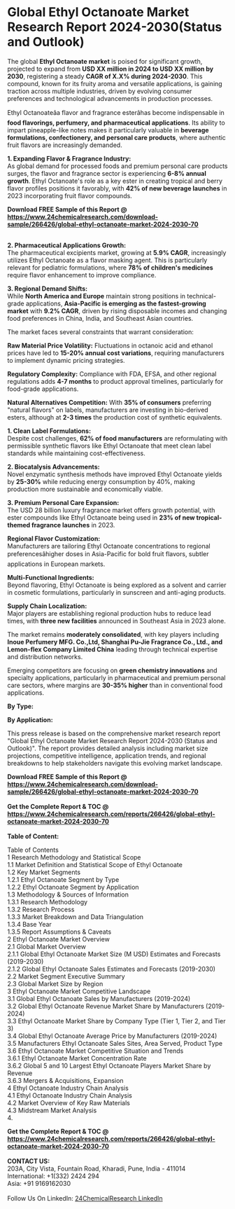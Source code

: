 <h1>Global Ethyl Octanoate Market Research Report 2024-2030(Status and Outlook)</h1><p>The global <strong>Ethyl Octanoate market</strong> is poised for significant growth, projected to expand from <strong>USD XX million in 2024 to USD XX million by 2030</strong>, registering a steady <strong>CAGR of X.X% during 2024-2030</strong>. This compound, known for its fruity aroma and versatile applications, is gaining traction across multiple industries, driven by evolving consumer preferences and technological advancements in production processes.</p><p>Ethyl Octanoateâa flavor and fragrance esterâhas become indispensable in <strong>food flavorings, perfumery, and pharmaceutical applications</strong>. Its ability to impart pineapple-like notes makes it particularly valuable in <strong>beverage formulations, confectionery, and personal care products</strong>, where authentic fruit flavors are increasingly demanded.</p><p><strong>1. Expanding Flavor &amp; Fragrance Industry:</strong><br>
As global demand for processed foods and premium personal care products surges, the flavor and fragrance sector is experiencing <strong>6-8% annual growth</strong>. Ethyl Octanoate's role as a key ester in creating tropical and berry flavor profiles positions it favorably, with <strong>42% of new beverage launches</strong> in 2023 incorporating fruit flavor compounds.</p><div><b>Download FREE Sample of this Report @ 
            <a href="https://www.24chemicalresearch.com/download-sample/266426/global-ethyl-octanoate-market-2024-2030-70">
            https://www.24chemicalresearch.com/download-sample/266426/global-ethyl-octanoate-market-2024-2030-70</a></b></div><br><p><strong>2. Pharmaceutical Applications Growth:</strong><br>
The pharmaceutical excipients market, growing at <strong>5.9% CAGR</strong>, increasingly utilizes Ethyl Octanoate as a flavor masking agent. This is particularly relevant for pediatric formulations, where <strong>78% of children's medicines</strong> require flavor enhancement to improve compliance.</p><p><strong>3. Regional Demand Shifts:</strong><br>
While <strong>North America and Europe</strong> maintain strong positions in technical-grade applications, <strong>Asia-Pacific is emerging as the fastest-growing market</strong> with <strong>9.2% CAGR</strong>, driven by rising disposable incomes and changing food preferences in China, India, and Southeast Asian countries.</p><p>The market faces several constraints that warrant consideration:</p><p><strong>Raw Material Price Volatility:</strong> Fluctuations in octanoic acid and ethanol prices have led to <strong>15-20% annual cost variations</strong>, requiring manufacturers to implement dynamic pricing strategies.</p><p><strong>Regulatory Complexity:</strong> Compliance with FDA, EFSA, and other regional regulations adds <strong>4-7 months</strong> to product approval timelines, particularly for food-grade applications.</p><p><strong>Natural Alternatives Competition:</strong> With <strong>35% of consumers</strong> preferring "natural flavors" on labels, manufacturers are investing in bio-derived esters, although at <strong>2-3 times</strong> the production cost of synthetic equivalents.</p><p><strong>1. Clean Label Formulations:</strong><br>
Despite cost challenges, <strong>62% of food manufacturers</strong> are reformulating with permissible synthetic flavors like Ethyl Octanoate that meet clean label standards while maintaining cost-effectiveness.</p><p><strong>2. Biocatalysis Advancements:</strong><br>
Novel enzymatic synthesis methods have improved Ethyl Octanoate yields by <strong>25-30%</strong> while reducing energy consumption by 40%, making production more sustainable and economically viable.</p><p><strong>3. Premium Personal Care Expansion:</strong><br>
The USD 28 billion luxury fragrance market offers growth potential, with ester compounds like Ethyl Octanoate being used in <strong>23% of new tropical-themed fragrance launches</strong> in 2023.</p><p><strong>Regional Flavor Customization:</strong><br>
	Manufacturers are tailoring Ethyl Octanoate concentrations to regional preferencesâhigher doses in Asia-Pacific for bold fruit flavors, subtler applications in European markets.</p><p><strong>Multi-Functional Ingredients:</strong><br>
	Beyond flavoring, Ethyl Octanoate is being explored as a solvent and carrier in cosmetic formulations, particularly in sunscreen and anti-aging products.</p><p><strong>Supply Chain Localization:</strong><br>
	Major players are establishing regional production hubs to reduce lead times, with <strong>three new facilities</strong> announced in Southeast Asia in 2023 alone.</p><p>The market remains <strong>moderately consolidated</strong>, with key players including <strong>Inoue Perfumery MFG. Co.,Ltd, Shanghai Pu-Jie Fragrance Co., Ltd., and Lemon-flex Company Limited China</strong> leading through technical expertise and distribution networks.</p><p>Emerging competitors are focusing on <strong>green chemistry innovations</strong> and specialty applications, particularly in pharmaceutical and premium personal care sectors, where margins are <strong>30-35% higher</strong> than in conventional food applications.</p><p><strong>By Type:</strong></p><p><strong>By Application:</strong></p><p>This press release is based on the comprehensive market research report "Global Ethyl Octanoate Market Research Report 2024-2030 (Status and Outlook)". The report provides detailed analysis including market size projections, competitive intelligence, application trends, and regional breakdowns to help stakeholders navigate this evolving market landscape.</p><div><b>Download FREE Sample of this Report @ 
            <a href="https://www.24chemicalresearch.com/download-sample/266426/global-ethyl-octanoate-market-2024-2030-70">
            https://www.24chemicalresearch.com/download-sample/266426/global-ethyl-octanoate-market-2024-2030-70</a></b></div><br><div><b>Get the Complete Report & TOC @ 
            <a href="https://www.24chemicalresearch.com/reports/266426/global-ethyl-octanoate-market-2024-2030-70">
            https://www.24chemicalresearch.com/reports/266426/global-ethyl-octanoate-market-2024-2030-70</a></b></div><br>
            <b>Table of Content:</b><p>Table of Contents<br />
1 Research Methodology and Statistical Scope<br />
1.1 Market Definition and Statistical Scope of Ethyl Octanoate<br />
1.2 Key Market Segments<br />
1.2.1 Ethyl Octanoate Segment by Type<br />
1.2.2 Ethyl Octanoate Segment by Application<br />
1.3 Methodology & Sources of Information<br />
1.3.1 Research Methodology<br />
1.3.2 Research Process<br />
1.3.3 Market Breakdown and Data Triangulation<br />
1.3.4 Base Year<br />
1.3.5 Report Assumptions & Caveats<br />
2 Ethyl Octanoate Market Overview<br />
2.1 Global Market Overview<br />
2.1.1 Global Ethyl Octanoate Market Size (M USD) Estimates and Forecasts (2019-2030)<br />
2.1.2 Global Ethyl Octanoate Sales Estimates and Forecasts (2019-2030)<br />
2.2 Market Segment Executive Summary<br />
2.3 Global Market Size by Region<br />
3 Ethyl Octanoate Market Competitive Landscape<br />
3.1 Global Ethyl Octanoate Sales by Manufacturers (2019-2024)<br />
3.2 Global Ethyl Octanoate Revenue Market Share by Manufacturers (2019-2024)<br />
3.3 Ethyl Octanoate Market Share by Company Type (Tier 1, Tier 2, and Tier 3)<br />
3.4 Global Ethyl Octanoate Average Price by Manufacturers (2019-2024)<br />
3.5 Manufacturers Ethyl Octanoate Sales Sites, Area Served, Product Type<br />
3.6 Ethyl Octanoate Market Competitive Situation and Trends<br />
3.6.1 Ethyl Octanoate Market Concentration Rate<br />
3.6.2 Global 5 and 10 Largest Ethyl Octanoate Players Market Share by Revenue<br />
3.6.3 Mergers & Acquisitions, Expansion<br />
4 Ethyl Octanoate Industry Chain Analysis<br />
4.1 Ethyl Octanoate Industry Chain Analysis<br />
4.2 Market Overview of Key Raw Materials<br />
4.3 Midstream Market Analysis<br />
4.</p><div><b>Get the Complete Report & TOC @ 
            <a href="https://www.24chemicalresearch.com/reports/266426/global-ethyl-octanoate-market-2024-2030-70">
            https://www.24chemicalresearch.com/reports/266426/global-ethyl-octanoate-market-2024-2030-70</a></b></div><br><b>CONTACT US:</b><br>
            203A, City Vista, Fountain Road, Kharadi, Pune, India - 411014<br>
            International: +1(332) 2424 294<br>
            Asia: +91 9169162030 <br><br>
            Follow Us On LinkedIn: <a href="https://www.linkedin.com/company/24chemicalresearch/">24ChemicalResearch LinkedIn</a>